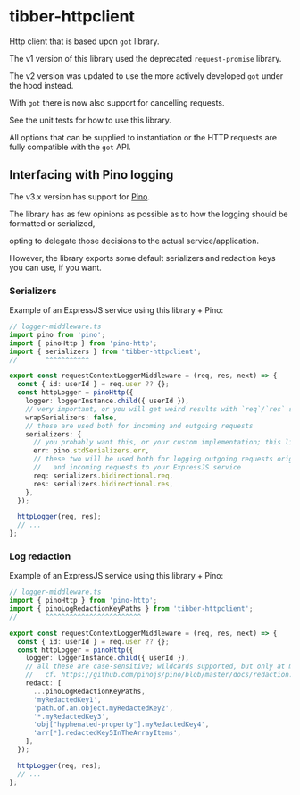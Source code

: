 # tibber-httpclient
Http client that is based upon `got` library.

The v1 version of this library used the deprecated `request-promise` library.

The v2 version was updated to use the more actively developed `got` under the hood instead.

With `got` there is now also support for cancelling requests.

See the unit tests for how to use this library.

All options that can be supplied to instantiation or the HTTP requests are fully compatible with the `got` API.

## Interfacing with Pino logging

The v3.x version has support for [Pino](https://github.com/pinojs/pino).

The library has as few opinions as possible as to how the logging should be formatted or serialized,

opting to delegate those decisions to the actual service/application.

However, the library exports some default serializers and redaction keys you can use, if you want. 

### Serializers

Example of an ExpressJS service using this library + Pino:

```ts
// logger-middleware.ts
import pino from 'pino';
import { pinoHttp } from 'pino-http';
import { serializers } from 'tibber-httpclient';
//       ^^^^^^^^^^^

export const requestContextLoggerMiddleware = (req, res, next) => {
  const { id: userId } = req.user ?? {};
  const httpLogger = pinoHttp({
    logger: loggerInstance.child({ userId }),
    // very important, or you will get weird results with `req`/`res` serialization
    wrapSerializers: false,
    // these are used both for incoming and outgoing requests
    serializers: {
      // you probably want this, or your custom implementation; this library does not supply one
      err: pino.stdSerializers.err,
      // these two will be used both for logging outgoing requests originating from this library 
      //   and incoming requests to your ExpressJS service 
      req: serializers.bidirectional.req,
      res: serializers.bidirectional.res,
    },
  });

  httpLogger(req, res);
  // ...
};
```

### Log redaction

Example of an ExpressJS service using this library + Pino:

```ts
// logger-middleware.ts
import { pinoHttp } from 'pino-http';
import { pinoLogRedactionKeyPaths } from 'tibber-httpclient';
//       ^^^^^^^^^^^^^^^^^^^^^^^^

export const requestContextLoggerMiddleware = (req, res, next) => {
  const { id: userId } = req.user ?? {};
  const httpLogger = pinoHttp({
    logger: loggerInstance.child({ userId }),
    // all these are case-sensitive; wildcards supported, but only at most 1
    //   cf. https://github.com/pinojs/pino/blob/master/docs/redaction.md
    redact: [
      ...pinoLogRedactionKeyPaths,
      'myRedactedKey1',
      'path.of.an.object.myRedactedKey2',
      '*.myRedactedKey3',
      'obj["hyphenated-property"].myRedactedKey4',
      'arr[*].redactedKey5InTheArrayItems',
    ],
  });

  httpLogger(req, res);
  // ...
};
```





